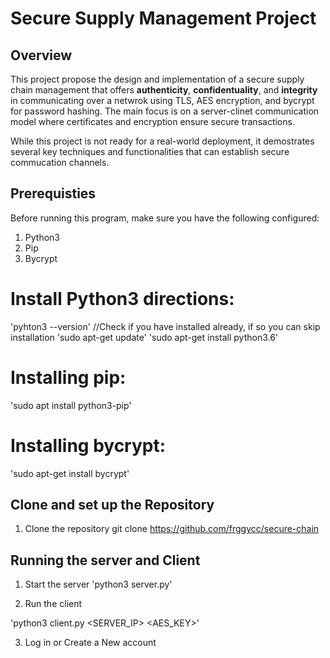 # Secure Supply Management Project

## Overview
This project propose the design and implementation of a secure supply chain management that offers
**authenticity**, **confidentuality**, and **integrity** in communicating over a netwrok using TLS,
AES encryption, and bycrypt for password hashing. The main focus is on a server-clinet communication model where certificates and encryption ensure secure transactions. 

While this project is not ready for a real-world deployment, it demostrates several key techniques
and functionalities that can establish secure commucation channels.

## Prerequisties

Before running this program, make sure you have the following configured:
1. Python3
2. Pip
3. Bycrypt

# Install Python3 directions:

  'pyhton3 --version' //Check if you have installed already, if so you can skip installation
  'sudo apt-get update'
  'sudo apt-get install python3.6'

# Installing pip:

  'sudo apt install python3-pip'

# Installing bycrypt:

  'sudo apt-get install bycrypt'

## Clone and set up the Repository

1. Clone the repository
  git clone https://github.com/frggycc/secure-chain

## Running the server and Client
1. Start the server
'python3 server.py'

2. Run the client

'python3 client.py <SERVER_IP> <PORT> <AES_KEY>'

3. Log in or Create a New account


